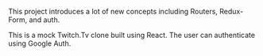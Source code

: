 This project introduces a lot of new concepts including Routers, Redux-Form, and auth.

This is a mock Twitch.Tv clone built using React. The user can authenticate using Google Auth.
